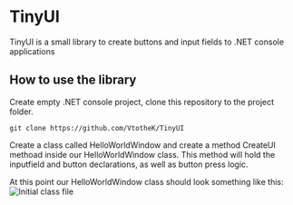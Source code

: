 # TinyUI
TinyUI is a small library to create buttons and input fields to .NET console applications

## How to use the library

Create empty .NET console project, clone this repository to the project folder. 

```git clone https://github.com/VtotheK/TinyUI```


Create a class called HelloWorldWindow and create a method CreateUI methoad inside our HelloWorldWindow class. This method will hold the inputfield and button declarations, as well as button press logic.

At this point our HelloWorldWindow class should look something like this:
![Initial class file](https://github.com/VtotheK/TinyUI/blob/master/Doc/CreateWindowManager.jpg)

